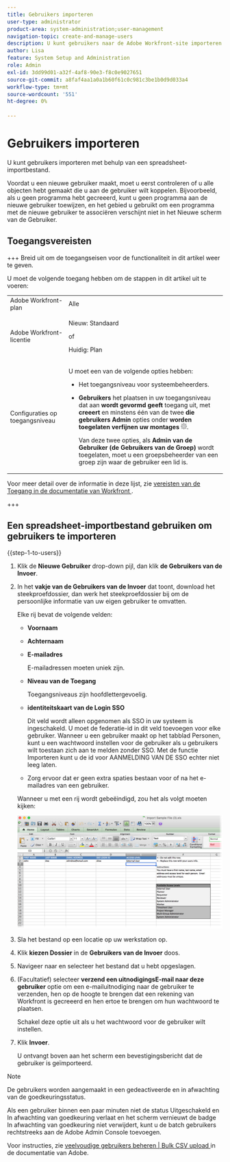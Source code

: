 ```yaml
---
title: Gebruikers importeren
user-type: administrator
product-area: system-administration;user-management
navigation-topic: create-and-manage-users
description: U kunt gebruikers naar de Adobe Workfront-site importeren door gebruikers te synchroniseren vanuit een netwerkdirectoryservice (zoals Active Directory of een andere LDAP-directory), of u kunt gebruikers importeren met behulp van een spreadsheet-importbestand.
author: Lisa
feature: System Setup and Administration
role: Admin
exl-id: 3dd99d01-a32f-4af8-90e3-f8c0e9027651
source-git-commit: a8faf4aa1a0a1b60f61c0c981c3be1b0d9d033a4
workflow-type: tm+mt
source-wordcount: '551'
ht-degree: 0%

---
```


# Gebruikers importeren

<!--

>[!IMPORTANT]
>
>The procedure described on this page applies only to organizations that have not yet been onboarded to the Admin Console. If your organization has been onboarded to the Adobe Admin Console, you must perform this action through the Adobe Admin Console.
>
>For instructions on editing a user's profile in the Adobe Admin Console, see the section "Add users" in the article [Bulk Upload Users](https://helpx.adobe.com/nl/enterprise/using/bulk-upload-users.html) or contact your Adobe Admin Console Administrator.
>
>For a list of procedures that differ based on whether your organization has been onboarded to the Adobe Admin Console, see [Platform-based administration differences (Adobe Workfront/Adobe Business Platform)](../../../administration-and-setup/get-started-wf-administration/actions-in-admin-console.md).

-->

U kunt gebruikers importeren met behulp van een spreadsheet-importbestand.

Voordat u een nieuwe gebruiker maakt, moet u eerst controleren of u alle objecten hebt gemaakt die u aan de gebruiker wilt koppelen. Bijvoorbeeld, als u geen programma hebt gecreeerd, kunt u geen programma aan de nieuwe gebruiker toewijzen, en het gebied u gebruikt om een programma met de nieuwe gebruiker te associëren verschijnt niet in het Nieuwe scherm van de Gebruiker.

## Toegangsvereisten

+++ Breid uit om de toegangseisen voor de functionaliteit in dit artikel weer te geven.

U moet de volgende toegang hebben om de stappen in dit artikel uit te voeren:

<table style="table-layout:auto"> 
 <col> 
 <col> 
 <tbody> 
  <tr> 
   <td role="rowheader">Adobe Workfront-plan</td> 
   <td>Alle</td> 
  </tr> 
  <tr> 
   <td role="rowheader">Adobe Workfront-licentie</td> 
   <td><p>Nieuw: Standaard</p><p>of</p><p>Huidig: Plan</p></td> 
  </tr> 
  <tr> 
   <td role="rowheader">Configuraties op toegangsniveau</td> 
   <td> <p>U moet een van de volgende opties hebben:</p> 
    <ul> 
     <li> <p>Het toegangsniveau voor systeembeheerders. </li> 
     <li> <p><b> Gebruikers </b> het plaatsen in uw toegangsniveau dat aan <b> wordt gevormd geeft </b> toegang uit, met <b> creeert </b> en minstens één van de twee <b> die gebruikers Admin </b> opties onder <b> worden toegelaten verfijnen uw montages </b> <img src="assets/gear-icon-in-access-levels.png">. </p> <p>Van deze twee opties, als <b> Admin van de Gebruiker (de Gebruikers van de Groep) </b> wordt toegelaten, moet u een groepsbeheerder van een groep zijn waar de gebruiker een lid is.</p> </li> 
    </ul> </td> 
  </tr> 
 </tbody> 
</table>

Voor meer detail over de informatie in deze lijst, zie [ vereisten van de Toegang in de documentatie van Workfront ](/help/quicksilver/administration-and-setup/add-users/access-levels-and-object-permissions/access-level-requirements-in-documentation.md).

+++

## Een spreadsheet-importbestand gebruiken om gebruikers te importeren

{{step-1-to-users}}

1. Klik de **Nieuwe Gebruiker** drop-down pijl, dan klik **de Gebruikers van de Invoer**.

1. In het **vakje van de Gebruikers van de Invoer** dat toont, download het steekproefdossier, dan werk het steekproefdossier bij om de persoonlijke informatie van uw eigen gebruiker te omvatten.

   Elke rij bevat de volgende velden:

   * **Voornaam**
   * **Achternaam**
   * **E-mailadres**

     E-mailadressen moeten uniek zijn.

   * **Niveau van de Toegang**

     Toegangsniveaus zijn hoofdlettergevoelig.

   * **identiteitskaart van de Login SSO**

     Dit veld wordt alleen opgenomen als SSO in uw systeem is ingeschakeld. U moet de federatie-id in dit veld toevoegen voor elke gebruiker. Wanneer u een gebruiker maakt op het tabblad Personen, kunt u een wachtwoord instellen voor de gebruiker als u gebruikers wilt toestaan zich aan te melden zonder SSO. Met de functie Importeren kunt u de id voor AANMELDING VAN DE SSO echter niet leeg laten.

   * Zorg ervoor dat er geen extra spaties bestaan voor of na het e-mailadres van een gebruiker.

   Wanneer u met een rij wordt gebeëindigd, zou het als volgt moeten kijken:

   ![ het invoeren-nieuw-users.png ](assets/importing-new-users.png)

1. Sla het bestand op een locatie op uw werkstation op.
1. Klik **kiezen Dossier** in de **Gebruikers van de Invoer** doos.

1. Navigeer naar en selecteer het bestand dat u hebt opgeslagen.
1. (Facultatief) selecteer **verzend een uitnodigingsE-mail naar deze gebruiker** optie om een e-mailuitnodiging naar de gebruiker te verzenden, hen op de hoogte te brengen dat een rekening van Workfront is gecreeerd en hen ertoe te brengen om hun wachtwoord te plaatsen.

   Schakel deze optie uit als u het wachtwoord voor de gebruiker wilt instellen.

1. Klik **Invoer**.

   U ontvangt boven aan het scherm een bevestigingsbericht dat de gebruiker is geïmporteerd.

>[!NOTE]
>
>De gebruikers worden aangemaakt in een gedeactiveerde en in afwachting van de goedkeuringsstatus.
> 
>Als een gebruiker binnen een paar minuten niet de status Uitgeschakeld en In afwachting van goedkeuring verlaat en het scherm vernieuwt de badge In afwachting van goedkeuring niet verwijdert, kunt u de batch gebruikers rechtstreeks aan de Adobe Admin Console toevoegen.
>
>Voor instructies, zie [ veelvoudige gebruikers beheren | Bulk CSV upload ](https://helpx.adobe.com/nl/enterprise/using/bulk-upload-users.html) in de documentatie van Adobe.
